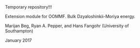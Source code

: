 Temporary repository!!!

Extension module for OOMMF. Bulk Dzyaloshinkii-Moriya energy.

Marijan Beg, Ryan A. Pepper, and Hans Fangohr (University of Southampton)

January 2017